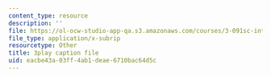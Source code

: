 ```yaml
---
content_type: resource
description: ''
file: https://ol-ocw-studio-app-qa.s3.amazonaws.com/courses/3-091sc-introduction-to-solid-state-chemistry-fall-2010/eacbe43a03ff4ab1deae6710bac64d5c_iRh3Kpgg0Uc.srt
file_type: application/x-subrip
resourcetype: Other
title: 3play caption file
uid: eacbe43a-03ff-4ab1-deae-6710bac64d5c
---
```

